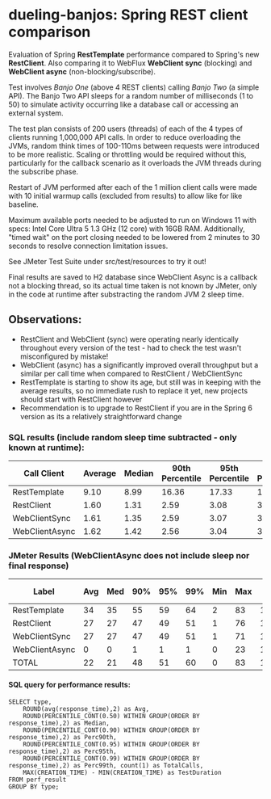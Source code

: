 # dueling-banjos: Spring REST client comparison

Evaluation of Spring **RestTemplate** performance compared to Spring's new **RestClient**.  Also comparing it to WebFlux **WebClient sync** (blocking) and **WebClient async** (non-blocking/subscribe).

Test involves _Banjo One_ (above 4 REST clients) calling _Banjo Two_ (a simple API).  The Banjo Two API sleeps for a random number of milliseconds (1 to 50) to simulate activity occurring like a database call or accessing an external system.  

The test plan consists of 200 users (threads) of each of the 4 types of clients running 1,000,000 API calls.  In order to reduce overloading the JVMs, random think times of 100-110ms between requests were introduced to be more realistic.  Scaling or throttling would be required without this, particularly for the callback scenario as it overloads the JVM threads during the subscribe phase.

Restart of JVM performed after each of the 1 million client calls were made with 10 initial warmup calls (excluded from results) to allow like for like baseline.

Maximum available ports needed to be adjusted to run on Windows 11 with specs: Intel Core Ultra 5 1.3 GHz (12 core) with 16GB RAM.  Additionally, "timed wait" on the port closing needed to be lowered from 2 minutes to 30 seconds to resolve connection limitation issues.

See JMeter Test Suite under src/test/resources to try it out!

Final results are saved to H2 database since WebClient Async is a callback not a blocking thread, so its actual time taken is not known by JMeter, only in the code at runtime after substracting the random JVM 2 sleep time.

## Observations:

- RestClient and WebClient (sync) were operating nearly identically throughout every version of the test - had to check the test wasn't misconfigured by mistake!
- WebClient (async) has a significantly improved overall throughput but a similar per call time when compared to RestClient / WebClientSync
- RestTemplate is starting to show its age, but still was in keeping with the average results, so no immediate rush to replace it yet, new projects should start with RestClient however
- Recommendation is to upgrade to RestClient if you are in the Spring 6 version as its a relatively straightforward change

### SQL results (include random sleep time subtracted - only known at runtime):

| Call Client    | Average | Median | 90th Percentile | 95th Percentile | 99th Percentile | Total Calls | Test Duration (min:sec) |
|----------------|---------|--------|-----------------|-----------------|-----------------|-------------|-------------------------|
| RestTemplate   | 9.10    | 8.99   | 16.36           | 17.33           | 18.92           | 1,000,000   | 12:40.528464            |
| RestClient     | 1.60    | 1.31   | 2.59            | 3.08            | 3.87            | 1,000,000   | 11:33.803078            |
| WebClientSync  | 1.61    | 1.35   | 2.59            | 3.07            | 3.93            | 1,000,000   | 11:33.711818            |
| WebClientAsync | 1.62    | 1.42   | 2.56            | 3.04            | 3.91            | 1,000,000   | 09:19.613708            |

### JMeter Results (WebClientAsync does not include sleep nor final response)

| Label          | Avg | Med | 90% | 95% | 99% | Min | Max | Thru-put | Recv KB/s | Sent KB/s |
|----------------|-----|-----|-----|-----|-----|-----|-----|----------|-----------|-----------|
| RestTemplate   | 34  | 35  | 55  | 59  | 64  | 2   | 83  | 1314.81  | 251.46    | 165.64    |
| RestClient     | 27  | 27  | 47  | 49  | 51  | 1   | 76  | 1441.24  | 276.26    | 178.75    |
| WebClientSync  | 27  | 27  | 47  | 49  | 51  | 1   | 71  | 1441.38  | 280.52    | 182.99    |
| WebClientAsync | 0   | 0   | 1   | 1   | 1   | 0   | 23  | 1787.00  | 325.83    | 228.61    |
| TOTAL          | 22  | 21  | 48  | 51  | 60  | 0   | 83  | 1308.72  | 248.62    | 165.19    |

#### SQL query for performance results:

```
SELECT type, 
    ROUND(avg(response_time),2) as Avg, 
    ROUND(PERCENTILE_CONT(0.50) WITHIN GROUP(ORDER BY response_time),2) as Median,
    ROUND(PERCENTILE_CONT(0.90) WITHIN GROUP(ORDER BY response_time),2) as Perc90th,  
    ROUND(PERCENTILE_CONT(0.95) WITHIN GROUP(ORDER BY response_time),2) as Perc95th, 
    ROUND(PERCENTILE_CONT(0.99) WITHIN GROUP(ORDER BY response_time),2) as Perc99th, count(1) as TotalCalls,
    MAX(CREATION_TIME) - MIN(CREATION_TIME) as TestDuration
FROM perf_result 
GROUP BY type;
```
   
